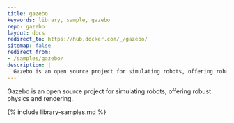 ```yaml
---
title: gazebo
keywords: library, sample, gazebo
repo: gazebo
layout: docs
redirect_to: https://hub.docker.com/_/gazebo/
sitemap: false
redirect_from:
- /samples/gazebo/
description: |
  Gazebo is an open source project for simulating robots, offering robust physics and rendering.
---
```


Gazebo is an open source project for simulating robots, offering robust physics and rendering.


{% include library-samples.md %}
